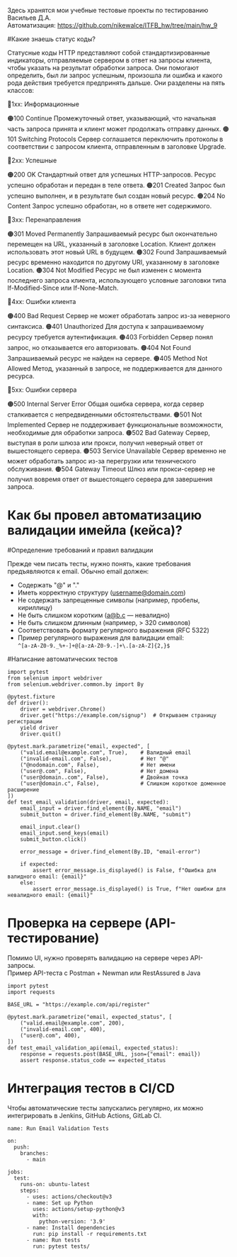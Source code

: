 Здесь хранятся мои учебные тестовые проекты по тестированию  
Васильев Д.А.  
Автоматизация: https://github.com/nikewalce/ITFB_hw/tree/main/hw_9  

#Какие знаешь статус коды?

Статусные коды HTTP представляют собой стандартизированные индикаторы, отправляемые сервером в ответ на запросы клиента, чтобы указать на результат обработки запроса. Они помогают определить, был ли запрос успешным, произошла ли ошибка и какого рода действия требуется предпринять дальше. Они разделены на пять классов:

🚩1xx: Информационные

🟠100 Continue
Промежуточный ответ, указывающий, что начальная часть запроса принята и клиент может продолжать отправку данных.
🟠101 Switching Protocols
Сервер соглашается переключить протоколы в соответствии с запросом клиента, отправленным в заголовке Upgrade.


🚩2xx: Успешные

🟠200 OK
Стандартный ответ для успешных HTTP-запросов. Ресурс успешно обработан и передан в теле ответа.
🟠201 Created
Запрос был успешно выполнен, и в результате был создан новый ресурс.
🟠204 No Content
Запрос успешно обработан, но в ответе нет содержимого.


🚩3xx: Перенаправления

🟠301 Moved Permanently
Запрашиваемый ресурс был окончательно перемещен на URL, указанный в заголовке Location. Клиент должен использовать этот новый URL в будущем.
🟠302 Found
Запрашиваемый ресурс временно находится по другому URI, указанному в заголовке Location.
🟠304 Not Modified
Ресурс не был изменен с момента последнего запроса клиента, использующего условные заголовки типа If-Modified-Since или If-None-Match.


🚩4xx: Ошибки клиента

🟠400 Bad Request
Сервер не может обработать запрос из-за неверного синтаксиса.
🟠401 Unauthorized
Для доступа к запрашиваемому ресурсу требуется аутентификация.
🟠403 Forbidden
Сервер понял запрос, но отказывается его авторизовать.
🟠404 Not Found
Запрашиваемый ресурс не найден на сервере.
🟠405 Method Not Allowed
Метод, указанный в запросе, не поддерживается для данного ресурса.


🚩5xx: Ошибки сервера

🟠500 Internal Server Error
Общая ошибка сервера, когда сервер сталкивается с непредвиденными обстоятельствами.
🟠501 Not Implemented
Сервер не поддерживает функциональные возможности, необходимые для обработки запроса.
🟠502 Bad Gateway
Сервер, выступая в роли шлюза или прокси, получил неверный ответ от вышестоящего сервера.
🟠503 Service Unavailable
Сервер временно не может обработать запрос из-за перегрузки или технического обслуживания.
🟠504 Gateway Timeout
Шлюз или прокси-сервер не получил вовремя ответ от вышестоящего сервера для завершения запроса.


# Как бы провел автоматизацию валидации имейла (кейса)?

#Определение требований и правил валидации  

Прежде чем писать тесты, нужно понять, какие требования предъявляются к email. Обычно email должен:  
- Содержать "@" и "."  
- Иметь корректную структуру (username@domain.com)  
- Не содержать запрещенные символы (например, пробелы, кириллицу)  
- Не быть слишком коротким (a@b.c — невалидно)  
- Не быть слишком длинным (например, > 320 символов)  
- Соответствовать формату регулярного выражения (RFC 5322)  
- Пример регулярного выражения для валидации email:  
```^[a-zA-Z0-9._%+-]+@[a-zA-Z0-9.-]+\.[a-zA-Z]{2,}$```

#Написание автоматических тестов  
```
import pytest
from selenium import webdriver
from selenium.webdriver.common.by import By

@pytest.fixture
def driver():
    driver = webdriver.Chrome()
    driver.get("https://example.com/signup")  # Открываем страницу регистрации
    yield driver
    driver.quit()

@pytest.mark.parametrize("email, expected", [
    ("valid.email@example.com", True),    # Валидный email
    ("invalid-email.com", False),         # Нет "@"
    ("@nodomain.com", False),             # Нет имени
    ("user@.com", False),                 # Нет домена
    ("user@domain..com", False),          # Двойная точка
    ("user@domain.c", False),             # Слишком короткое доменное расширение
])
def test_email_validation(driver, email, expected):
    email_input = driver.find_element(By.NAME, "email")
    submit_button = driver.find_element(By.NAME, "submit")

    email_input.clear()
    email_input.send_keys(email)
    submit_button.click()

    error_message = driver.find_element(By.ID, "email-error")

    if expected:
        assert error_message.is_displayed() is False, f"Ошибка для валидного email: {email}"
    else:
        assert error_message.is_displayed() is True, f"Нет ошибки для невалидного email: {email}"
```

# Проверка на сервере (API-тестирование)
Помимо UI, нужно проверять валидацию на сервере через API-запросы.  
Пример API-теста с Postman + Newman или RestAssured в Java  
```
import pytest
import requests

BASE_URL = "https://example.com/api/register"

@pytest.mark.parametrize("email, expected_status", [
    ("valid.email@example.com", 200),  
    ("invalid-email.com", 400),        
    ("user@.com", 400),               
])
def test_email_validation_api(email, expected_status):
    response = requests.post(BASE_URL, json={"email": email})
    assert response.status_code == expected_status
```

# Интеграция тестов в CI/CD  
Чтобы автоматические тесты запускались регулярно, их можно интегрировать в Jenkins, GitHub Actions, GitLab CI.
```
name: Run Email Validation Tests

on:
  push:
    branches:
      - main

jobs:
  test:
    runs-on: ubuntu-latest
    steps:
      - uses: actions/checkout@v3
      - name: Set up Python
        uses: actions/setup-python@v3
        with:
          python-version: '3.9'
      - name: Install dependencies
        run: pip install -r requirements.txt
      - name: Run tests
        run: pytest tests/
```
